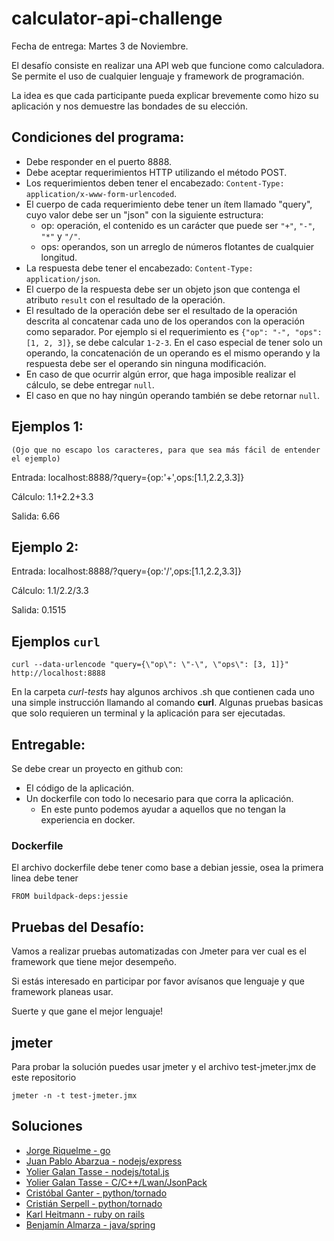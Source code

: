 # calculator-api-challenge

Fecha de entrega: Martes 3 de Noviembre.

El desafío consiste en realizar una API web que funcione como calculadora. Se permite el uso de cualquier lenguaje y framework de programación.

La idea es que cada participante pueda explicar brevemente como hizo su aplicación y nos demuestre las bondades de su elección.

## Condiciones del programa:

* Debe responder en el puerto 8888.
* Debe aceptar requerimientos HTTP utilizando el método POST.
* Los requerimientos deben tener el encabezado: `Content-Type: application/x-www-form-urlencoded`.
* El cuerpo de cada requerimiento debe tener un ítem llamado "query", cuyo valor debe ser un "json" con la siguiente estructura:
    * op: operación, el contenido es un carácter que puede ser `"+"`, `"-"`, `"*"` y `"/"`.
    * ops: operandos, son un arreglo de números flotantes de cualquier longitud.
* La respuesta debe tener el encabezado: `Content-Type: application/json`.
* El cuerpo de la respuesta debe ser un objeto json que contenga el atributo `result` con el resultado de la operación.
* El resultado de la operación debe ser el resultado de la operación descrita al concatenar cada uno de los operandos con la operación como separador. Por ejemplo si el requerimiento es `{"op": "-", "ops": [1, 2, 3]}`, se debe calcular `1-2-3`. En el caso especial de tener solo un operando, la concatenación de un operando es el mismo operando y la respuesta debe ser el operando sin ninguna modificación.
* En caso de que ocurrir algún error, que haga imposible realizar el cálculo, se debe entregar `null`.
* El caso en que no hay ningún operando también se debe retornar `null`.

## Ejemplos 1:
    (Ojo que no escapo los caracteres, para que sea más fácil de entender el ejemplo)

Entrada:  localhost:8888/?query={op:'+',ops:[1.1,2.2,3.3]}

Cálculo:  1.1+2.2+3.3

Salida:  6.66

## Ejemplo 2:

Entrada: localhost:8888/?query={op:'/',ops:[1.1,2.2,3.3]}

Cálculo: 1.1/2.2/3.3

Salida:  0.1515

## Ejemplos `curl`

    curl --data-urlencode "query={\"op\": \"-\", \"ops\": [3, 1]}" http://localhost:8888

En la carpeta *curl-tests* hay algunos archivos .sh que contienen cada uno
una simple instrucción llamando al comando **curl**. Algunas pruebas basicas
que solo requieren un terminal y la aplicación para ser ejecutadas.

## Entregable:

Se debe crear un proyecto en github con:

* El código de la aplicación.
* Un dockerfile con todo lo necesario para que corra la aplicación.
  * En este punto podemos ayudar a aquellos que no tengan la experiencia en docker.

### Dockerfile

El archivo dockerfile debe tener como base a debian jessie, osea la primera linea debe tener

    FROM buildpack-deps:jessie

## Pruebas del Desafío:

Vamos a realizar pruebas automatizadas con Jmeter para ver cual es el framework que tiene mejor desempeño.

Si estás interesado en participar por favor avísanos que lenguaje y que framework planeas usar.

Suerte y que gane el mejor lenguaje!

## jmeter

Para probar la solución puedes usar jmeter y el archivo test-jmeter.jmx de este repositorio

    jmeter -n -t test-jmeter.jmx

## Soluciones

* [Jorge Riquelme - go](https://github.com/jriquelme/calculator-api-challenge-go)
* [Juan Pablo Abarzua - nodejs/express ](https://github.com/juanpabloaj/express-calculator-api)
* [Yolier Galan Tasse - nodejs/total.js](https://github.com/gallegogt/totaljs-calculator-api.git)
* [Yolier Galan Tasse - C/C++/Lwan/JsonPack](https://github.com/gallegogt/lwan-calculator-api.git)
* [Cristóbal Ganter - python/tornado](https://github.com/cganterh/tornado_calculator_api)
* [Cristián Serpell - python/tornado](https://github.com/cserpell/calculator-api-challenge)
* [Karl Heitmann - ruby on rails](https://github.com/KarlHeitmann/calculadora-challenge)
* [Benjamín Almarza - java/spring](https://github.com/troncador/calculator-api-challenge-spring-java)
